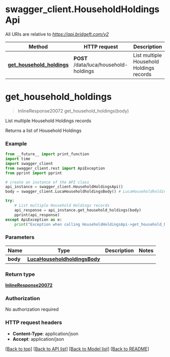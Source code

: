 # swagger_client.HouseholdHoldingsApi

All URIs are relative to *https://api.bridgeft.com/v2*

Method | HTTP request | Description
------------- | ------------- | -------------
[**get_household_holdings**](HouseholdHoldingsApi.md#get_household_holdings) | **POST** /data/luca/household-holdings | List multiple Household Holdings records

# **get_household_holdings**
> InlineResponse20072 get_household_holdings(body)

List multiple Household Holdings records

Returns a list of Household Holdings

### Example
```python
from __future__ import print_function
import time
import swagger_client
from swagger_client.rest import ApiException
from pprint import pprint

# create an instance of the API class
api_instance = swagger_client.HouseholdHoldingsApi()
body = swagger_client.LucaHouseholdholdingsBody() # LucaHouseholdholdingsBody | 

try:
    # List multiple Household Holdings records
    api_response = api_instance.get_household_holdings(body)
    pprint(api_response)
except ApiException as e:
    print("Exception when calling HouseholdHoldingsApi->get_household_holdings: %s\n" % e)
```

### Parameters

Name | Type | Description  | Notes
------------- | ------------- | ------------- | -------------
 **body** | [**LucaHouseholdholdingsBody**](LucaHouseholdholdingsBody.md)|  | 

### Return type

[**InlineResponse20072**](InlineResponse20072.md)

### Authorization

No authorization required

### HTTP request headers

 - **Content-Type**: application/json
 - **Accept**: application/json

[[Back to top]](#) [[Back to API list]](../README.md#documentation-for-api-endpoints) [[Back to Model list]](../README.md#documentation-for-models) [[Back to README]](../README.md)

